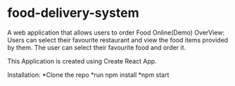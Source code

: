 # food-delivery-system
A web application that allows users to order Food Online(Demo)
OverView:
Users can select their favourite restaurant and view the food items provided by them.
The user can select their favourite food and order it.

This Application is created using Create React App.

Installation:
*Clone the repo
*run npm install
*npm start
